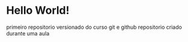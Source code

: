 # Hello World!
 primeiro repositorio versionado do curso git e github
 repositorio criado durante uma aula
